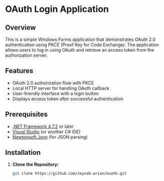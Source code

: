 # OAuth Login Application

## Overview

This is a simple Windows Forms application that demonstrates OAuth 2.0 authentication using PKCE (Proof Key for Code Exchange). The application allows users to log in using OAuth and retrieve an access token from the authorization server.

## Features

- OAuth 2.0 authorization flow with PKCE
- Local HTTP server for handling OAuth callback
- User-friendly interface with a login button
- Displays access token after successful authentication

## Prerequisites

- [.NET Framework 4.7.2](https://dotnet.microsoft.com/download/dotnet-framework) or later
- [Visual Studio](https://visualstudio.microsoft.com/) (or another C# IDE)
- [Newtonsoft.Json](https://www.nuget.org/packages/Newtonsoft.Json/) (for JSON parsing)

## Installation

1. **Clone the Repository:**
   ```bash
   git clone https://github.com/zeynab-arian/ouath.git
